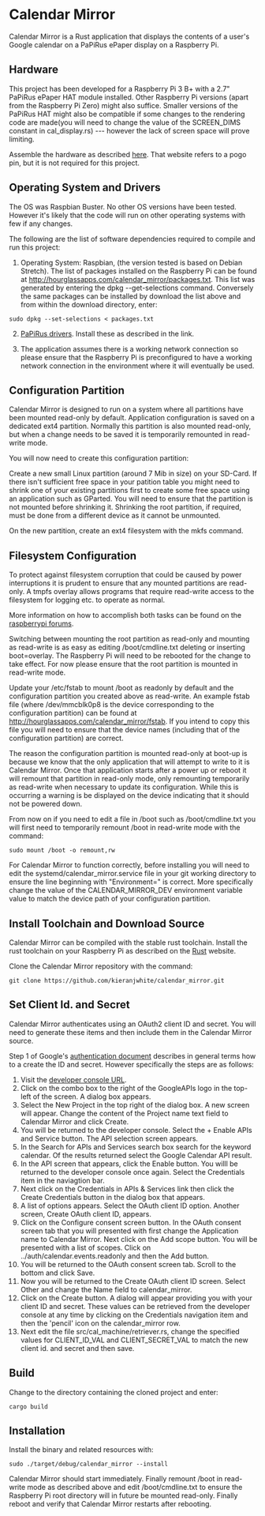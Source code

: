 # Calendar Mirror #

Calendar Mirror is a Rust application that displays the contents of a
user's Google calendar on a PaPiRus ePaper display on a Raspberry Pi.

## Hardware ##

This project has been developed for a Raspberry Pi 3 B+ with a 2.7"
PaPiRus ePaper HAT module installed. Other Raspberry Pi versions
(apart from the Raspberry Pi Zero) might also suffice. Smaller
versions of the PaPiRus HAT might also be compatible if some changes
to the rendering code are made(you will need to change the value of
the SCREEN\_DIMS constant in cal_display.rs) --- however the lack of
screen space will prove limiting.

Assemble the hardware as described
[here](https://learn.pi-supply.com/make/papirus-assembly-tips-and-gotchas/). That
website refers to a pogo pin, but it is not required for this project.

## Operating System and Drivers ##

The OS was Raspbian Buster. No other OS versions have been
tested. However it's likely that the code will run on other operating
systems with few if any changes.

The following are the list of software dependencies required to
compile and run this project:

1. Operating System: Raspbian, (the version tested is based on Debian
   Stretch). The list of packages installed on the Raspberry Pi can be
   found at
   <http://hourglassapps.com/calendar_mirror/packages.txt>. This list
   was generated by entering the dpkg --get-selections
   command. Conversely the same packages can be installed by download
   the list above and from within the download directory, enter:

`sudo dpkg --set-selections < packages.txt`

2. [PaPiRus drivers](https://github.com/PiSupply/PaPiRus). Install
   these as described in the link.
   
3. The application assumes there is a working network connection so
   please ensure that the Raspberry Pi is preconfigured to have a
   working network connection in the environment where it will
   eventually be used.

## Configuration Partition ##

Calendar Mirror is designed to run on a system where all partitions
have been mounted read-only by default. Application configuration is
saved on a dedicated ext4 partition. Normally this partition is also
mounted read-only, but when a change needs to be saved it is
temporarily remounted in read-write mode. 

You will now need to create this configuration partition:

Create a new small Linux partition (around 7 Mib in size) on your
SD-Card. If there isn't sufficient free space in your patition table
you might need to shrink one of your existing partitions first to
create some free space using an application such as GParted. You will
need to ensure that the partition is not mounted before shrinking
it. Shrinking the root partition, if required, must be done from a
different device as it cannot be unmounted.

On the new partition, create an ext4 filesystem with the mkfs command.

## Filesystem Configuration ##

To protect against filesystem corruption that could be caused by power
interruptions it is prudent to ensure that any mounted partitions are
read-only. A tmpfs overlay allows programs that require read-write
access to the filesystem for logging etc. to operate as normal.

More information on how to accomplish both tasks can be found on the
[raspberrypi
forums](https://www.raspberrypi.org/forums/viewtopic.php?p=1044893).

Switching between mounting the root partition as read-only and
mounting as read-write is as easy as editing /boot/cmdline.txt
deleting or inserting boot=overlay. The Raspberry Pi will need to be
rebooted for the change to take effect. For now please ensure that the
root partition is mounted in read-write mode.

Update your /etc/fstab to mount /boot as readonly by default
and the configuration partition you created above as read-write. An
example fstab file (where /dev/mmcblk0p8 is the device corresponding
to the configuration partition) can be found at
<http://hourglassapps.com/calendar_mirror/fstab>. If you intend to
copy this file you will need to ensure that the device names
(including that of the configuration partition) are correct.

The reason the configuration partition is mounted read-only at boot-up
is because we know that the only application that will attempt to
write to it is Calendar Mirror. Once that application starts after a
power up or reboot it will remount that partition in read-only mode,
only remounting temporarily as read-write when necessary to update its
configuration. While this is occurring a warning is be displayed on
the device indicating that it should not be powered down.

From now on if you need to edit a file in /boot such as
/boot/cmdline.txt you will first need to temporarily remount /boot in
read-write mode with the command:

`sudo mount /boot -o remount,rw`

For Calendar Mirror to function correctly, before installing you will
need to edit the systemd/calendar_mirror.service file in your git
working directory to ensure the line beginning with "Environment=" is
correct. More specifically change the value of the
CALENDAR\_MIRROR\_DEV environment variable value to match the device
path of your configuration partition.

## Install Toolchain and Download Source ##

Calendar Mirror can be compiled with the stable rust
toolchain. Install the rust toolchain on your Raspberry Pi as
described on the [Rust](https://www.rust-lang.org/) website.

Clone the Calendar Mirror repository with the command:

`git clone https://github.com/kieranjwhite/calendar_mirror.git`

## Set Client Id. and Secret ##

Calendar Mirror authenticates using an OAuth2 client ID and
secret. You will need to generate these items and then include them in
the Calendar Mirror source.

Step 1 of Google's [authentication
document](https://developers.google.com/identity/protocols/OAuth2)
describes in general terms how to a create the ID and secret. However
specifically the steps are as follows:

1. Visit the [developer console URL](https://console.developers.google.com/).
2. Click on the combo box to the right of the GoogleAPIs logo in the
   top-left of the screen. A dialog box appears.
3. Select the New Project in the top right of the dialog box. A new
   screen will appear. Change the content of the Project name text
   field to Calendar Mirror and click Create.
4. You will be returned to the developer console. Select the + Enable
   APIs and Service button. The API selection screen appears.
5. In the Search for APIs and Services search box search for the
   keyword calendar. Of the results returned select the Google
   Calendar API result.
6. In the API screen that appears, click the Enable button. You willl
   be returned to the developer console once again. Select the
   Credentials item in the naviagtion bar.
7. Next click on the Credentials in APIs & Services link then click the
   Create Credentials button in the dialog box that appears.
8. A list of options appears. Select the OAuth client ID
   option. Another screen, Create OAuth client ID, appears.
9. Click on the Configure consent screen button. In the OAuth consent
   screen tab that you will presented with first change the
   Application name to Calendar Mirror. Next click on the Add scope
   button. You will be presented with a list of scopes. Click on
   ../auth/calendar.events.readonly and then the Add button.
10. You will be returned to the OAuth consent screen tab. Scroll to
   the bottom and click Save.
11. Now you will be returned to the Create OAuth client ID
    screen. Select Other and change the Name field to calendar_mirror.
12. Click on the Create button. A dialog will appear providing you
    with your client ID and secret. These values can be retrieved from
    the developer console at any time by clicking on the Credentials
    navigation item and then the 'pencil' icon on the calendar_mirror
    row.
13. Next edit the file src/cal_machine/retriever.rs, change the
	specified values for CLIENT\_ID\_VAL and CLIENT\_SECRET\_VAL to
	match the new client id. and secret and then save.

## Build ##

Change to the directory containing the cloned project and enter:

`cargo build`

## Installation ##

Install the binary and related resources with:

`sudo ./target/debug/calendar_mirror --install`

Calendar Mirror should start immediately. Finally remount /boot in
read-write mode as described above and edit /boot/cmdline.txt to
ensure the Raspberry Pi root directory will in future be mounted
read-only. Finally reboot and verify that Calendar Mirror restarts
after rebooting.
